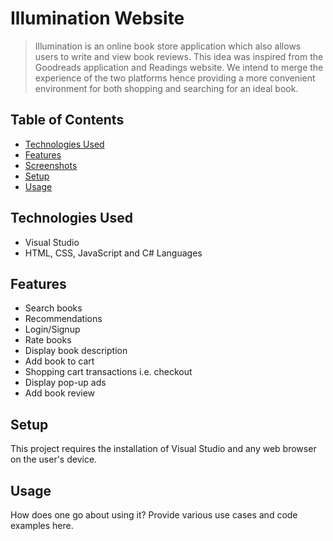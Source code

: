 # Illumination Website
> Illumination is an online book store application which also allows users to write and view book reviews. This idea was inspired from the Goodreads application and Readings
website. We intend to merge the experience of the two platforms hence providing a more convenient environment for both shopping and searching for an ideal book. 

## Table of Contents
* [Technologies Used](#technologies-used)
* [Features](#features)
* [Screenshots](#screenshots)
* [Setup](#setup)
* [Usage](#usage)


## Technologies Used
- Visual Studio
- HTML, CSS, JavaScript and C# Languages

## Features
- Search books
- Recommendations
- Login/Signup
- Rate books
- Display book description
- Add book to cart
- Shopping cart transactions i.e. checkout
- Display pop-up ads
- Add book review

## Setup
This project requires the installation of Visual Studio and any web browser on the user's device.


## Usage
How does one go about using it?
Provide various use cases and code examples here.
